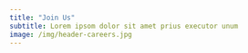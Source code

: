 ```yaml
---
title: "Join Us"
subtitle: Lorem ipsom dolor sit amet prius executor unum
image: /img/header-careers.jpg
---
```

